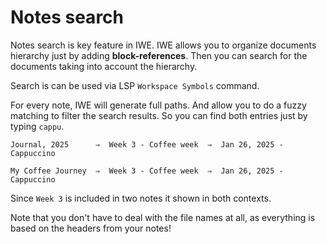# Notes search

Notes search is key feature in IWE. IWE allows you to organize documents hierarchy just by adding **block-references**. Then you can search for the documents taking into account the hierarchy.

Search is can be used via LSP `Workspace Symbols` command.

For every note, IWE will generate full paths. And allow you to do a fuzzy matching to filter the search results. So you can find both entries just by typing `cappu`.

```
Journal, 2025      ⇒  Week 3 - Coffee week  ⇒  Jan 26, 2025 - Cappuccino

My Coffee Journey  ⇒  Week 3 - Coffee week  ⇒  Jan 26, 2025 - Cappuccino
```

Since `Week 3` is included in two notes it shown in both contexts.

Note that you don't have to deal with the file names at all, as everything is based on the headers from your notes!
